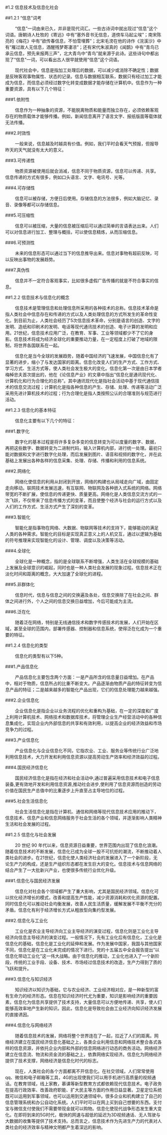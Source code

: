 #1.2 信息技术及信息化社会

##1.2.1 “信息”词考

&nbsp;&nbsp;&nbsp;&nbsp;&nbsp;&nbsp;&nbsp;&nbsp;“信息”一词由来已久，并非是现代词汇。一些古诗词中就出现过“信息”这个词语。唐朝诗人杜牧的《寄远》中有“塞外音书无信息，道傍车马起尘埃”；南宋陈亮的《梅花》中有“欲传春信息，不怕雪埋葬”；北宋毛滂在他的诗作《浣溪沙》中有“雁过故人无信息，酒醒残梦寄凄凉”；还有宋代朱淑真的《闻鹊》中有“青鸟已承云信息，预先来报两三声”，北大青鸟中“青鸟”就来源于此诗。这些诗句中都出现了“信息”一词，可以看出古人很早就使用“信息”这个词语。

&nbsp;&nbsp;&nbsp;&nbsp;&nbsp;&nbsp;&nbsp;&nbsp;现代社会中，信息是指加工处理后的数据，可以减少或消除不确定性；数据是反映客观事物属性、状态的记录。信息与数据相互联系，数据只有经过加工才能成为信息，而信息必须经过数字化转变成数据才能存储在计算机中。信息作为一种重要资源，具有以下几个特征： 

###1.依附性

&nbsp;&nbsp;&nbsp;&nbsp;&nbsp;&nbsp;&nbsp;&nbsp;信息作为一种抽象的资源，不能脱离物质和能量而独立存在，必须依赖客观存在的物质载体才能够传播。例如，新闻信息离开了语言文字、报纸版面等载体就无法传播。

###2.时效性

&nbsp;&nbsp;&nbsp;&nbsp;&nbsp;&nbsp;&nbsp;&nbsp;一般来说，信息越及时越具有价值。例如，我们平时会看天气预报，但报导昨天的天气就没有太大的意义。

###3.可传递性

&nbsp;&nbsp;&nbsp;&nbsp;&nbsp;&nbsp;&nbsp;&nbsp;物质资源被使用后就会消减，信息不同于物质资源，信息可以传递、共享。信息传递的方式有很多，例如口头语言、文字、电讯号、光等。

###4.可存储性

&nbsp;&nbsp;&nbsp;&nbsp;&nbsp;&nbsp;&nbsp;&nbsp;信息可以被存储，方便日后使用。存储信息的方法很多，例如大脑记忆、录音、录像等都可以存储信息。

###5.可压缩性

&nbsp;&nbsp;&nbsp;&nbsp;&nbsp;&nbsp;&nbsp;&nbsp;信息可以被压缩，大量的信息被压缩后可以通过简单的言语表达出来。人们可以对信息进行加工、整理与概括，可以使信息精炼，从而压缩信息。

###6.可预测性

&nbsp;&nbsp;&nbsp;&nbsp;&nbsp;&nbsp;&nbsp;&nbsp;未来的信息形态可以通过当下的信息推导出来。信息对事物有超前反映，可以反映出事物的发展趋势。

###7.真伪性

&nbsp;&nbsp;&nbsp;&nbsp;&nbsp;&nbsp;&nbsp;&nbsp;信息并不一定符合客观事实，比如很多虚假广告传播的就是不符合事实的信息。

##1.2.2 信息技术与信息化的概念

&nbsp;&nbsp;&nbsp;&nbsp;&nbsp;&nbsp;&nbsp;&nbsp;信息技术是管理信息和处理信息所采用的各种技术的总称。信息技术革命是指人类社会中信息存在和传递的方式以及人类处理信息的方式所发生的革命性变化。到目前为止，人类社会经历了5次信息技术革命，分别是语言的创造、文字的发明、造纸和印刷术的发明、电话等现代通讯技术的创造、电子计算的发明和应用。21世纪，信息技术应用广泛，在教育、军事、工业等领域都少不了它的身影。信息技术将成为经济全球化的重要推动力量，在一定程度上打破了地域的限制，将世界各国联系在一起。

&nbsp;&nbsp;&nbsp;&nbsp;&nbsp;&nbsp;&nbsp;&nbsp;信息化是当今全球的发展趋势，随着中国经济的飞速发展，中国信息化有了显著的进步，缩小了与发达国家的距离。信息化改变人们的生产方式、工作方式、学习方式、生活方式等，使人类社会发生极大的变化。信息化第一次是由日本学者梅棹忠夫首次提出的，他在《论信息产业》的文章中指出“信息化是通讯现代化、计算机化和行为合理化的总称”。其中通讯现代化是指社会活动中基于现代通信技术的信息交流过程；计算机化是指各种信息的产生、存储、处理、传递等活动广泛采用先进计算机技术的过程；行为合理化是指人类按照公认的合理准则与规范进行活动。

##1.2.3 信息化的基本特征

&nbsp;&nbsp;&nbsp;&nbsp;&nbsp;&nbsp;&nbsp;&nbsp;信息化主要有以下几个的特征：

###1.数字化

&nbsp;&nbsp;&nbsp;&nbsp;&nbsp;&nbsp;&nbsp;&nbsp;数字化的基本过程是将许多复杂多变的信息转变为可以度量的数字、数据，再把这些数字、数据转变为二进制代码，输入计算机内部，进行统一处理。最初只能对数据和文字进行数字化处理，而后发展到图片、语音和视频的数字化，并在此基础上发展出各种各样的信息采集、处理、存储、传播和利用的信息系统。

###2.网络化

&nbsp;&nbsp;&nbsp;&nbsp;&nbsp;&nbsp;&nbsp;&nbsp;网络化使信息的利用从封闭到开放，网络的构建也从局域走向广域，由固定走向移动。联网技术发展迅速，有互联网、物联网及各种嵌入式系统的网络。网络带宽的不断扩展，使信息的传递更快、质量更高。网络化是人类信息交流方式的一次飞跃，不仅带来了信息传播方式的变革，而且使整个经济与社会的运行方式以及人们的工作方式、生活方式产生了深刻的变革。

###3.智能化

&nbsp;&nbsp;&nbsp;&nbsp;&nbsp;&nbsp;&nbsp;&nbsp;智能化是指事物在网络、大数据、物联网等技术的支持下，能够能动的满足人类的各种需求。智能化的目标是实现真正意义上的人机交互，通过以逻辑为基础的符号推理来实现智能化的设计、管理、调度以及决策等活动。

###4.全球化

&nbsp;&nbsp;&nbsp;&nbsp;&nbsp;&nbsp;&nbsp;&nbsp;全球化是一种概念，指的是全球联系不断增强，人类生活在全球规模的基础上发展及全球意识的崛起，同时也是一种人类社会发展的现象过程。信息技术正在淡化时间和距离的概念，大大加速了全球化的进程。

###5.非群体化

&nbsp;&nbsp;&nbsp;&nbsp;&nbsp;&nbsp;&nbsp;&nbsp;信息时代，信息与信息之间的交换遍及各处，信息交换除了在社会之间、群体之间进行外，个人之间的信息交换日益增加，今后可能成为主流。

###6.泛在化

&nbsp;&nbsp;&nbsp;&nbsp;&nbsp;&nbsp;&nbsp;&nbsp;随着泛在网络，特别是无线通信技术和数字传感技术的发展，人们开始在区域，甚至全球的范围内，部署传感器、控制器和信息系统，使得泛在化成为一个重要的特征。

##1.2.4 信息化的类型

&nbsp;&nbsp;&nbsp;&nbsp;&nbsp;&nbsp;&nbsp;&nbsp;信息化的类型有以下5种。

###1.产品信息化

&nbsp;&nbsp;&nbsp;&nbsp;&nbsp;&nbsp;&nbsp;&nbsp;产品信息化主要包含两个方面：一是产品所含的信息量日益增加。在产品中，相对于物质，信息所占的比重不断变大。产品逐渐由物质产品的特征转变为信息产品的特征；二是越来越多的智能化产品出现，它们的信息处理能力越来越强。

###2.企业信息化

&nbsp;&nbsp;&nbsp;&nbsp;&nbsp;&nbsp;&nbsp;&nbsp;企业信息化是指企业以业务流程的优化和重构为基础，在一定的深度和广度上利用计算机技术、网络技术和数据库技术，将管理企业生产经营活动中的各种信息集成化，实现企业内外部信息的共享和有效利用，以提高企业的经济效益和市场竞争力的过程。

###3.产业信息化

&nbsp;&nbsp;&nbsp;&nbsp;&nbsp;&nbsp;&nbsp;&nbsp;产业信息化与企业信息化不同，它指农业、工业、服务业等传统行业广泛地利用信息技术，大力开发和利用信息资源以提高劳动生产效率和经济效益的过程。

###4.国民经济信息化

&nbsp;&nbsp;&nbsp;&nbsp;&nbsp;&nbsp;&nbsp;&nbsp;国民经济信息化是指在经济和社会活动中,通过普遍采用信息技术和电子信息装备,更有效地开发和利用信息资源,推动社会进步,使利用了信息资源而创造的劳动价值在国民生产总值中的比重逐步上升直至占主导地位的过程。

###5.社会生活信息化

&nbsp;&nbsp;&nbsp;&nbsp;&nbsp;&nbsp;&nbsp;&nbsp;社会生活信息化是指在计算机、通信和网络等现代信息技术应用的推动下，信息技术、信息产业和信息网络服务于社会生活的各个领域，并逐渐影响人类精神生活和社会发展的过程。 

##1.2.5 信息化与社会发展

&nbsp;&nbsp;&nbsp;&nbsp;&nbsp;&nbsp;&nbsp;&nbsp;20 世纪 90 年代以来，信息资源日益重要，世界范围内出现了信息化浪潮。随着信息技术的不断发展，信息化已成为全球一股不可抗拒的潮流，不断推动着人类社会的进步。在21世纪，信息化使人类经济社会的发展进入了一个新阶段，无论生产力的构成，还是生产组织形态都在发生巨大的变化。信息技术与信息网络的结合产生了一大批新兴产业，也使很多传统行业优化升级。

###1.信息化与国民经济发展

&nbsp;&nbsp;&nbsp;&nbsp;&nbsp;&nbsp;&nbsp;&nbsp;信息化对社会各个领域都产生了重大影响，尤其是国民经济领域。信息化可以优化经济增长的模式，改善和提高生产性能，减少资源消耗和优化资源的配置。同时信息化可以推动社会均衡发展，改善人民生活质量，缓解发展不平衡不充分的矛盾。信息化有利于经济增长方式从粗放型向集约型发展。

###2.信息化与工业化

&nbsp;&nbsp;&nbsp;&nbsp;&nbsp;&nbsp;&nbsp;&nbsp;工业化是农业主导经济向工业主导经济的演变过程，信息化则是工业化主导经济向信息主导经济的演变过程。一般情况下，先有工业化后有信息化，工业化是信息化的基础，信息化是工业化的延伸和发展。作为发展中国家，我国与其他国家不同，信息化是在工业化未完成的情况下进行。党的十五届五中全会报告提出“以信息化带动工业化”这一伟大战略。由于信息化的推动，工业化也进入了一个新阶段，传统的工业手段、设备、技术、市场经过信息技术的改造，生产力得到了质的飞跃和提升。

###3.信息化与知识经济

&nbsp;&nbsp;&nbsp;&nbsp;&nbsp;&nbsp;&nbsp;&nbsp;知识经济以知识为基础，它与农业经济、工业经济相对应，是一种新型的富有生命力的经济形态。信息在知识经济时代尤为重要，知识是影响经济的重要因素，信息化为信息共享提供了技术支持，大量信息可以方便地传递、共享，使人们能够高效率地产生新的知识。因此，信息化是导致社会由工业经济向知识经济发展的直接诱因。

###4.信息化与网络经济

&nbsp;&nbsp;&nbsp;&nbsp;&nbsp;&nbsp;&nbsp;&nbsp;随着信息技术的发展，网络将整个世界连在了一起，拉近了人们的距离。网络经济建立在国民经济信息化基础之上，各类企业利用信息和网络技术整合各式各样的信息资源，并依托企业内部和外部的信息网络进行动态的商务活动。网络经济建立在信息流、物流和资金流的基础之上，依靠网络实现经济。信息化为网络经济提供了技术支撑，网络经济是信息化时代的标志。

&nbsp;&nbsp;&nbsp;&nbsp;&nbsp;&nbsp;&nbsp;&nbsp;现在，人类社会的各个方面都离不开信息化。在社交领域，人们常常使用qq、微信和电子邮箱等工具，4G的出现使我们可以用手机进行高质量的视频通话。在教育领域，线上家教，慕课等新型教育方式都依赖现代信息技术。电子政务在提高行政效率、改善政府职能、扩大民主等方面的作用日益显著。卫星定位系统既可以运用到军事领域，也可以运用到交通领域中。很多企业和机构建立了自己的信息管理系统和办公自动化系统。人们平时可以在网上买到自己想要的东西。支付宝与微信支付使我们不需要带现金就可以购物。信息化使现代战争形态发生重大变化。在即将到来的5G时代，极快的网速与超低的延迟为3D视频通话、无人驾驶与大数据的收集等提供了技术支持。总而言之，信息技术作为先进生产力的代表对人类社会的经济效率与精神文明都产生着深远的影响。
